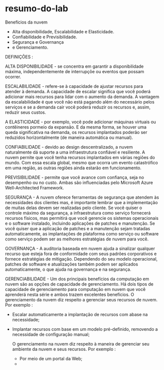 # resumo-do-lab
Benefícios da nuvem
- Alta disponibilidade, Escalabilidade e Elasticidade.
- Confiabilidade e Previsibilidade.
- Segurança e Governança
- e Gerenciamento.

DEFINIÇÕES : 

ALTA DISPONIBILIDADE - se concentra em garantir a disponibilidade máxima, independentemente de interrupçõe ou eventos que possam ocorrer.

ESCALABILIDADE - refere-se à capacidade de ajustar recursos para atender à demanda. A capacidade de escalar significa que você poderá adicionar mais recursos para lidar com o aumento da demanda. A vantagem da escalabilidade é que você não está pagando além do necessário pelos serviços e se a demanda cair você poderá reduzir os recursos e, assim, reduzir seus custos. 

A ELASTICIDADE - por exemplo, você pode adicionar máquinas virtuais ou contêineres pormeio da expansão. E da mesma forma, se houver uma queda significativa na demanda, os recursos implantados poderão ser reduzidos horizontalmente (de maneira automática ou manual).

CONFIABILIDADE - devido ao design descentralizado, a nuvem naturalmente dá suporte a uma infraestrutura confiável e resiliente. A nuvem pernite que você tenha recursos implantados em várias regiões do mundo.
Com essa escala global, mesmo que ocorra um evento catastrófico em uma região, as outras regiões ainda estarão em funcionamento.

PREVISIBILIDADE - permite que você avance com confiança, seja no desempenho ou no custo. Ambas são influenciadas pelo Microsoft Azure Well-Architected Framework.

SEGURANÇA - A nuvem oferece ferramentas de segurança que atendem às necessidades dos clientes mas, é importante lembrar que a implementação de muitas delas devem ser realizadas pelo cliente. Se você quiser o controle máximo da segurança, a infraestrutura como serviço fornecerá recursos físicos, mas permitirá que você gerencie os sistemas operacionais e o software instalado, incluindo aplicações de patches e manutenção. Se você quiser que a aplicação de patches e a manutenção sejam tratadas automaticamente, as implantações de plataforma como serviço ou software como serviço podem ser as melhores estratégias de nuvem para você.

GOVERNANÇA - A auditoria baseada em nuvem ajuda a sinalizar qualquer recurso que esteja fora de conformidade com seus padrões corporativos e fornece estratégias de mitigação. Dependendo do seu modelo operacional, patches de software e atualizações também podem ser aplicados automaticamente, o que ajuda na governança e na segurança.

GERENCIABILIDADE - Um dos principais benefícios da computação em nuvem são as opções de capacidade de gerenciamento. Há dois tipos de capacidade de gerenciamento para computação em nuvem que você aprenderá nesta série e ambos trazem excelentes benefícios. O gerenciamento da nuvem diz respeito a gerenciar seus recursos de nuvem. Por exemplo :
* Escalar automaticamente a implantação de recursos com abase na necessidade;
* Implantar recursos com base em um modelo pré-definido, removendo a necessidade de configuração manual;

  O gerenciamento na nuvem diz respeito à maneira de gerenciar seu ambiente da nuvem e seus recursos. Por exemplo :
  + Por meio de um portal da Web;
  + 














